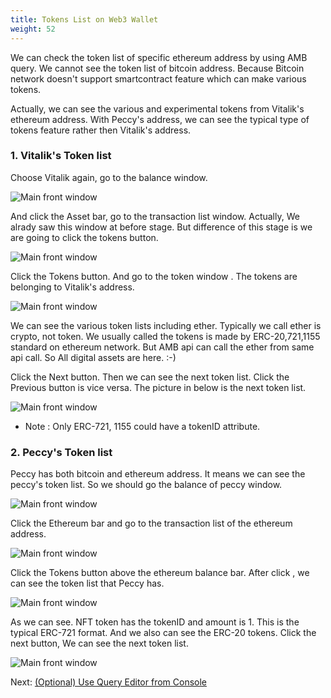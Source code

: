 ```yaml
---
title: Tokens List on Web3 Wallet
weight: 52
---
```


We can check the token list of specific ethereum address by using AMB query. 
We cannot see the token list of bitcoin address. Because Bitcoin network doesn't support smartcontract feature which can make various tokens.

Actually, we can see the various and experimental tokens from Vitalik's ethereum address. With Peccy's address, we can see the typical type of tokens feature rather then Vitalik's address.

### 1. Vitalik's Token list 

Choose Vitalik again, go to the balance window. 

![Main front window](/contents/static/04-token-list/01-token-list-query-wallet/vitalik_balances.png)

And click the Asset bar, go to the transaction list window.
Actually, We alrady saw this window at before stage. But difference of this stage is we are going to click the tokens button.

![Main front window](/contents/static/04-token-list/01-token-list-query-wallet/vitalik_trx_list.png)

Click the Tokens button. And go to the token window . The tokens are belonging to Vitalik's address. 

![Main front window](/contents/static/04-token-list/01-token-list-query-wallet/vitalik_token_list1.png)

We can see the various token lists including ether. Typically we call ether is crypto, not token. We usually called the tokens is made by ERC-20,721,1155 standard on ethereum network. But AMB api can call the ether from same api call. So All digital assets are here. :-) 

Click the Next button. Then we can see the next token list. Click the Previous button is vice versa. The picture in below is the next token list.

 ![Main front window](/contents/static/04-token-list/01-token-list-query-wallet/vitalik_token_list2.png)

* Note : Only ERC-721, 1155 could have a tokenID attribute.

### 2. Peccy's Token list 

Peccy has both bitcoin and ethereum address. It means we can see the peccy's token list. So we should go the balance of peccy window.

 ![Main front window](/contents/static/04-token-list/01-token-list-query-wallet/peccy_balances.png)

Click the Ethereum bar and go to the transaction list of the ethereum address.

 ![Main front window](/contents/static/04-token-list/01-token-list-query-wallet/peccy_trx_list.png)

Click the Tokens button above the ethereum balance bar. After click , we can see the token list that Peccy has.

 ![Main front window](/contents/static/04-token-list/01-token-list-query-wallet/peccy_token_list1.png)

 As we can see. NFT token has the tokenID and amount is 1. This is the typical ERC-721 format. And we also can see the ERC-20 tokens.
 Click the next button, We can see the next token list. 

  ![Main front window](/contents/static/04-token-list/01-token-list-query-wallet/peccy_token_list2.png)



Next: [(Optional) Use Query Editor from Console](../../05-optional-query-console/index.en.md)

